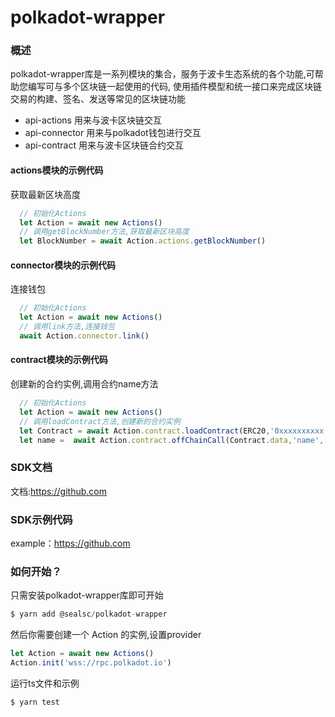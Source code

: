 # polkadot-wrapper

### 概述
polkadot-wrapper库是一系列模块的集合，服务于波卡生态系统的各个功能,可帮助您编写可与多个区块链一起使用的代码, 使用插件模型和统一接口来完成区块​​链交易的构建、签名、发送等常见的区块链功能

* api-actions 用来与波卡区块链交互
* api-connector 用来与polkadot钱包进行交互
* api-contract 用来与波卡区块链合约交互

#### actions模块的示例代码
获取最新区块高度
```js
  // 初始化Actions
  let Action = await new Actions()
  // 调用getBlockNumber方法,获取最新区块高度
  let BlockNumber = await Action.actions.getBlockNumber()
```

#### connector模块的示例代码
连接钱包
```js
  // 初始化Actions
  let Action = await new Actions()
  // 调用link方法,连接钱包
  await Action.connector.link()
```

#### contract模块的示例代码
创建新的合约实例,调用合约name方法
```js 
  // 初始化Actions
  let Action = await new Actions()
  // 调用loadContract方法,创建新的合约实例
  let Contract = await Action.contract.loadContract(ERC20,'0xxxxxxxxxx')
  let name =  await Action.contract.offChainCall(Contract.data,'name',[],'','')
```

### SDK文档
文档:<https://github.com>
 
### SDK示例代码    
example：<https://github.com>

### 如何开始？

只需安装polkadot-wrapper库即可开始
```js
$ yarn add @sealsc/polkadot-wrapper 
```
然后你需要创建一个 Action 的实例,设置provider
```js
let Action = await new Actions()    
Action.init('wss://rpc.polkadot.io')
```
运行ts文件和示例
```js
$ yarn test
```

